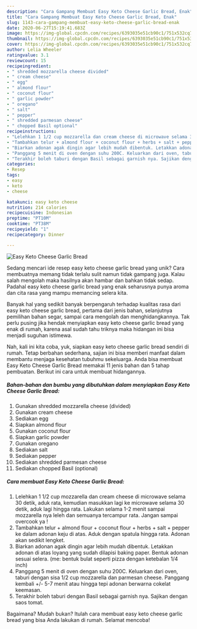 ```yaml
---
description: "Cara Gampang Membuat Easy Keto Cheese Garlic Bread, Enak"
title: "Cara Gampang Membuat Easy Keto Cheese Garlic Bread, Enak"
slug: 1143-cara-gampang-membuat-easy-keto-cheese-garlic-bread-enak
date: 2020-06-27T15:19:41.683Z
image: https://img-global.cpcdn.com/recipes/6393035e51cb90c1/751x532cq70/easy-keto-cheese-garlic-bread-foto-resep-utama.jpg
thumbnail: https://img-global.cpcdn.com/recipes/6393035e51cb90c1/751x532cq70/easy-keto-cheese-garlic-bread-foto-resep-utama.jpg
cover: https://img-global.cpcdn.com/recipes/6393035e51cb90c1/751x532cq70/easy-keto-cheese-garlic-bread-foto-resep-utama.jpg
author: Lelia Wheeler
ratingvalue: 3.1
reviewcount: 15
recipeingredient:
- " shredded mozzarella cheese divided"
- " cream cheese"
- " egg"
- " almond flour"
- " coconut flour"
- " garlic powder"
- " oregano"
- " salt"
- " pepper"
- " shredded parmesan cheese"
- " chopped Basil optional"
recipeinstructions:
- "Lelehkan 1 1/2 cup mozzarella dan cream cheese di microwave selama 30 detik, aduk rata, kemudian masukkan lagi ke microwave selama 30 detik, aduk lagi hingga rata. Lakukan selama 1-2 menit sampai mozzarella nya leleh dan semuanya tercampur rata. Jangan sampai overcook ya !"
- "Tambahkan telur + almond flour + coconut flour + herbs + salt + pepper ke dalam adonan keju di atas. Aduk dengan spatula hingga rata. Adonan akan sedikit lengket."
- "Biarkan adonan agak dingin agar lebih mudah dibentuk. Letakkan adonan di atas loyang yang sudah dilapisi baking paper. Bentuk adonan sesuai selera. (me: bentuk bulat seperti pizza dengan ketebalan 1/4 inch)"
- "Panggang 5 menit di oven dengan suhu 200C. Keluarkan dari oven, taburi dengan sisa 1/2 cup mozzarella dan parmesan cheese. Panggang kembali +/- 5-7 menit atau hingga tepi adonan berwarna cokelat keemasan."
- "Terakhir boleh taburi dengan Basil sebagai garnish nya. Sajikan dengan saos tomat."
categories:
- Resep
tags:
- easy
- keto
- cheese

katakunci: easy keto cheese 
nutrition: 214 calories
recipecuisine: Indonesian
preptime: "PT10M"
cooktime: "PT38M"
recipeyield: "1"
recipecategory: Dinner

---
```



![Easy Keto Cheese Garlic Bread](https://img-global.cpcdn.com/recipes/6393035e51cb90c1/751x532cq70/easy-keto-cheese-garlic-bread-foto-resep-utama.jpg)

Sedang mencari ide resep easy keto cheese garlic bread yang unik? Cara membuatnya memang tidak terlalu sulit namun tidak gampang juga. Kalau salah mengolah maka hasilnya akan hambar dan bahkan tidak sedap. Padahal easy keto cheese garlic bread yang enak seharusnya punya aroma dan cita rasa yang mampu memancing selera kita.

Banyak hal yang sedikit banyak berpengaruh terhadap kualitas rasa dari easy keto cheese garlic bread, pertama dari jenis bahan, selanjutnya pemilihan bahan segar, sampai cara mengolah dan menghidangkannya. Tak perlu pusing jika hendak menyiapkan easy keto cheese garlic bread yang enak di rumah, karena asal sudah tahu triknya maka hidangan ini bisa menjadi suguhan istimewa.




Nah, kali ini kita coba, yuk, siapkan easy keto cheese garlic bread sendiri di rumah. Tetap berbahan sederhana, sajian ini bisa memberi manfaat dalam membantu menjaga kesehatan tubuhmu sekeluarga. Anda bisa membuat Easy Keto Cheese Garlic Bread memakai 11 jenis bahan dan 5 tahap pembuatan. Berikut ini cara untuk membuat hidangannya.

<!--inarticleads1-->

##### Bahan-bahan dan bumbu yang dibutuhkan dalam menyiapkan Easy Keto Cheese Garlic Bread:

1. Gunakan  shredded mozzarella cheese (divided)
1. Gunakan  cream cheese
1. Sediakan  egg
1. Siapkan  almond flour
1. Gunakan  coconut flour
1. Siapkan  garlic powder
1. Gunakan  oregano
1. Sediakan  salt
1. Sediakan  pepper
1. Sediakan  shredded parmesan cheese
1. Sediakan  chopped Basil (optional)




<!--inarticleads2-->

##### Cara membuat Easy Keto Cheese Garlic Bread:

1. Lelehkan 1 1/2 cup mozzarella dan cream cheese di microwave selama 30 detik, aduk rata, kemudian masukkan lagi ke microwave selama 30 detik, aduk lagi hingga rata. Lakukan selama 1-2 menit sampai mozzarella nya leleh dan semuanya tercampur rata. Jangan sampai overcook ya !
1. Tambahkan telur + almond flour + coconut flour + herbs + salt + pepper ke dalam adonan keju di atas. Aduk dengan spatula hingga rata. Adonan akan sedikit lengket.
1. Biarkan adonan agak dingin agar lebih mudah dibentuk. Letakkan adonan di atas loyang yang sudah dilapisi baking paper. Bentuk adonan sesuai selera. (me: bentuk bulat seperti pizza dengan ketebalan 1/4 inch)
1. Panggang 5 menit di oven dengan suhu 200C. Keluarkan dari oven, taburi dengan sisa 1/2 cup mozzarella dan parmesan cheese. Panggang kembali +/- 5-7 menit atau hingga tepi adonan berwarna cokelat keemasan.
1. Terakhir boleh taburi dengan Basil sebagai garnish nya. Sajikan dengan saos tomat.




Bagaimana? Mudah bukan? Itulah cara membuat easy keto cheese garlic bread yang bisa Anda lakukan di rumah. Selamat mencoba!
